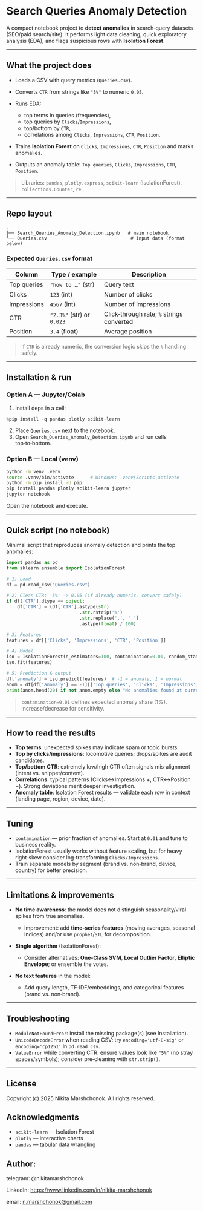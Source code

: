 #  Search Queries Anomaly Detection

A compact notebook project to **detect anomalies** in search‑query datasets (SEO/paid search/site). It performs light data cleaning, quick exploratory analysis (EDA), and flags suspicious rows with **Isolation Forest**.

---

##  What the project does

* Loads a CSV with query metrics (`Queries.csv`).
* Converts `CTR` from strings like `"5%"` to numeric `0.05`.
* Runs EDA:

  * top terms in queries (frequencies),
  * top queries by `Clicks`/`Impressions`,
  * top/bottom by `CTR`,
  * correlations among `Clicks`, `Impressions`, `CTR`, `Position`.
* Trains **Isolation Forest** on `Clicks`, `Impressions`, `CTR`, `Position` and marks anomalies.
* Outputs an anomaly table: `Top queries`, `Clicks`, `Impressions`, `CTR`, `Position`.

> Libraries: `pandas`, `plotly.express`, `scikit-learn` (IsolationForest), `collections.Counter`, `re`.

---

##  Repo layout

```
.
├── Search_Queries_Anomaly_Detection.ipynb   # main notebook
└── Queries.csv                               # input data (format below)
```

### Expected `Queries.csv` format

| Column      | Type / example            | Description                               |
| ----------- | ------------------------- | ----------------------------------------- |
| Top queries | `"how to …"` (str)        | Query text                                |
| Clicks      | `123` (int)               | Number of clicks                          |
| Impressions | `4567` (int)              | Number of impressions                     |
| CTR         | `"2.3%"` (str) or `0.023` | Click‑through rate; `%` strings converted |
| Position    | `3.4` (float)             | Average position                          |

> If `CTR` is already numeric, the conversion logic skips the `%` handling safely.

---

##  Installation & run

### Option A — Jupyter/Colab

1. Install deps in a cell:

```python
%pip install -q pandas plotly scikit-learn
```

2. Place `Queries.csv` next to the notebook.
3. Open `Search_Queries_Anomaly_Detection.ipynb` and run cells top‑to‑bottom.

### Option B — Local (venv)

```bash
python -m venv .venv
source .venv/bin/activate      # Windows: .venv\Scripts\activate
python -m pip install -U pip
pip install pandas plotly scikit-learn jupyter
jupyter notebook
```

Open the notebook and execute.

---

##  Quick script (no notebook)

Minimal script that reproduces anomaly detection and prints the top anomalies:

```python
import pandas as pd
from sklearn.ensemble import IsolationForest

# 1) Load
df = pd.read_csv("Queries.csv")

# 2) Clean CTR: '5%' -> 0.05 (if already numeric, convert safely)
if df['CTR'].dtype == object:
    df['CTR'] = (df['CTR'].astype(str)
                           .str.rstrip('%')
                           .str.replace(',', '.')
                           .astype(float) / 100)

# 3) Features
features = df[['Clicks', 'Impressions', 'CTR', 'Position']]

# 4) Model
iso = IsolationForest(n_estimators=100, contamination=0.01, random_state=42)
iso.fit(features)

# 5) Prediction & output
df['anomaly'] = iso.predict(features)  # -1 = anomaly, 1 = normal
anom = df[df['anomaly'] == -1][['Top queries', 'Clicks', 'Impressions', 'CTR', 'Position']]
print(anom.head(20) if not anom.empty else "No anomalies found at current settings.")
```

> `contamination=0.01` defines expected anomaly share (1%). Increase/decrease for sensitivity.

---

##  How to read the results

* **Top terms**: unexpected spikes may indicate spam or topic bursts.
* **Top by clicks/impressions**: locomotive queries; drops/spikes are audit candidates.
* **Top/bottom CTR**: extremely low/high CTR often signals mis‑alignment (intent vs. snippet/content).
* **Correlations**: typical patterns (Clicks↔Impressions +, CTR↔Position −). Strong deviations merit deeper investigation.
* **Anomaly table**: Isolation Forest results — validate each row in context (landing page, region, device, date).

---

##  Tuning

* `contamination` — prior fraction of anomalies. Start at `0.01` and tune to business reality.
* IsolationForest usually works without feature scaling, but for heavy right‑skew consider log‑transforming `Clicks/Impressions`.
* Train separate models by segment (brand vs. non‑brand, device, country) for better precision.

---

##  Limitations & improvements

* **No time awareness**: the model does not distinguish seasonality/viral spikes from true anomalies.

  * Improvement: add **time‑series features** (moving averages, seasonal indices) and/or use `prophet`/`STL` for decomposition.
* **Single algorithm** (IsolationForest):

  * Consider alternatives: **One‑Class SVM**, **Local Outlier Factor**, **Elliptic Envelope**; or ensemble the votes.
* **No text features** in the model:

  * Add query length, TF‑IDF/embeddings, and categorical features (brand vs. non‑brand).

---

##  Troubleshooting

* `ModuleNotFoundError`: install the missing package(s) (see Installation).
* `UnicodeDecodeError` when reading CSV: try `encoding='utf-8-sig'` or `encoding='cp1251'` in `pd.read_csv`.
* `ValueError` while converting CTR: ensure values look like `"5%"` (no stray spaces/symbols); consider pre‑cleaning with `str.strip()`.

---

##  License

Copyright (c) 2025 Nikita Marshchonok. All rights reserved.


##  Acknowledgments

* `scikit-learn` — Isolation Forest
* `plotly` — interactive charts
* `pandas` — tabular data wrangling



## Author:

telegram: @nikitamarshchonok

LinkedIn: https://www.linkedin.com/in/nikita-marshchonok

email: n.marshchonok@gmail.com
